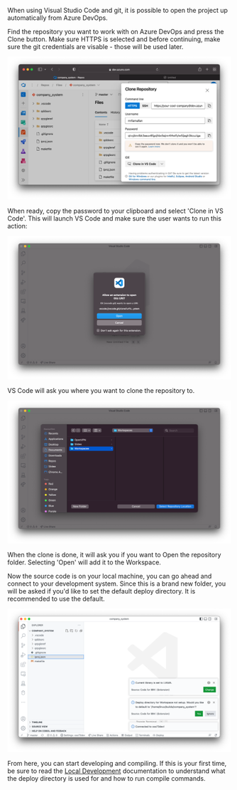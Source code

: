 When using Visual Studio Code and git, it is possible to open the project up automatically from Azure DevOps.

Find the repository you want to work with on Azure DevOps and press the Clone button. Make sure HTTPS is selected and before continuing, make sure the git credentials are visable - those will be used later.

![](../../../assets/azure-1.png)

When ready, copy the password to your clipboard and select 'Clone in VS Code'. This will launch VS Code and make sure the user wants to run this action:

![](../../../assets/azure-2.png)

VS Code will ask you where you want to clone the repository to.

![](../../../assets/azure-3.png)

When the clone is done, it will ask you if you want to Open the repository folder. Selecting 'Open' will add it to the Workspace.

Now the source code is on your local machine, you can go ahead and connect to your development system. Since this is a brand new folder, you will be asked if you'd like to set the default deploy directory. It is recommended to use the default.

![](../../../assets/azure-4.png)

From here, you can start developing and compiling. If this is your first time, be sure to read the [Local Development](getting-started.md) documentation to understand what the deploy directory is used for and how to run compile commands.